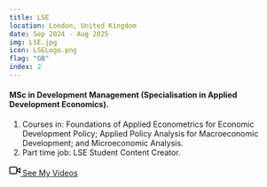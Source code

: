 ```yaml
---
title: LSE
location: London, United Kingdom
date: Sep 2024 - Aug 2025
img: LSE.jpg
icon: LSELogo.png
flag: "GB"
index: 2
---
```


<h4 class="text-left text-[clamp(1.3rem,3vw,1.45rem)] text-black">MSc in Development Management (Specialisation in Applied Development Economics).</h4>

<ol class="list-[circle]">
    <li class="ml-5 prose">
        Courses in: Foundations of Applied Econometrics for Economic Development Policy; Applied Policy Analysis for Macroeconomic Development; and Microeconomic Analysis.
    </li>
    <li class="ml-5 prose">
        Part time job: LSE Student Content Creator.
    </li>
</ol>

<a href="content_creator" class="inline-block text-center border-2 border-main-green-dark bg-main-green hover:bg-main-green-dark text-white font-medium px-6 py-3 rounded-lg mt-4 transition-all duration-300 transform hover:scale-105 shadow-md hover:shadow-lg mx-auto max-w-[280px] w-full">
    <span class="flex items-center justify-center gap-2">
        <svg xmlns="http://www.w3.org/2000/svg" width="20" height="20" viewBox="0 0 24 24" fill="none" stroke="currentColor" stroke-width="2" stroke-linecap="round" stroke-linejoin="round">
            <polygon points="23 7 16 12 23 17 23 7"></polygon>
            <rect x="1" y="5" width="15" height="14" rx="2" ry="2"></rect>
        </svg>
    See My Videos
    </span>
</a>
